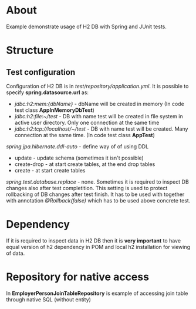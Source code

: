 # About
Example demonstrate usage of H2 DB with Spring and JUnit tests.

# Structure
## Test configuration
Configuration of H2 DB is in _test/repository/application.yml_. It is possible to specify __spring.datasource.url__ as:
- _jdbc:h2:mem:{dbName}_ - dbName will be created in memory (In code test class __AppInMemoryDbTest__)
- _jdbc:h2:file:~/test_ - DB with name test will be created in file system in active user directory. Only one 
  connection at the same time
- _jdbc:h2:tcp://localhost/~/test_ - DB with name test will be created. Many connection at the same time. (In code 
  test class __AppTest__)

_spring.jpa.hibernate.ddl-auto_ - define way of of using DDL
- update - update schema (sometimes it isn't possible)
- create-drop - at start create tables, at the end drop tables
- create - at start create tables

_spring.test.database.replace_ - none. Sometimes it is required to inspect DB changes also after test completition. 
This setting is used to protect rollbacking of DB changes after test finish. It has to be used with together with 
annotation _@Rollback(false)_ which has to be used above concrete test.

# Dependency
If it is required to inspect data in H2 DB then it is **very important** to have equal version of h2 dependency in POM 
and local h2 installation for viewing of data.

# Repository for native access
In __EmployerPersonJoinTableRepository__ is example of accessing join table through native SQL (without entity)
  